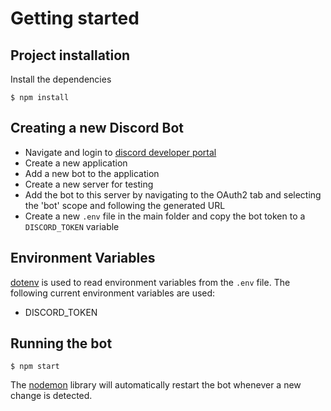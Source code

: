 # Getting started

## Project installation
Install the dependencies
```
$ npm install
```

## Creating a new Discord Bot
- Navigate and login to [discord developer portal](https://discord.com/developers)
- Create a new application
- Add a new bot to the application
- Create a new server for testing
- Add the bot to this server by navigating to the OAuth2 tab and selecting the 'bot' scope and following the generated URL
- Create a new `.env` file in the main folder and copy the bot token to a `DISCORD_TOKEN` variable

## Environment Variables
[dotenv](https://www.npmjs.com/package/dotenv) 
is used to read environment variables from the `.env` file.
The following current environment variables are used:
- DISCORD_TOKEN

## Running the bot
```
$ npm start
```
The [nodemon](https://www.npmjs.com/package/nodemon) library will automatically restart the bot whenever a new change is detected.
